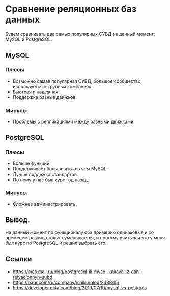 # Сравнение реляционных баз данных
Будем сравнивать два самых популярных СУБД на данный момент: MySQL и PostgreSQL.
## MySQL
### Плюсы
- Возможно самая популярная СУБД, большое сообщество, используется в крупных компаниях.
- Быстрая и надежная.
- Поддержка разные движков.
### Минусы
- Проблемы с репликациями между разными движками.

## PostgreSQL
### Плюсы
- Больше функций.
- Поддерживает больше языков чем MySQL.
- Лучше поддежка стандартов.
- По нему у нас был курс год назад.
### Минусы
- Сложнее администрировать.

## Вывод.
На данный момент по функционалу оба примерно одинаковые и со временем разница только уменьшается, и поэтому учитывая что у меня был курс по PostgreSQL и решил выбрать его.

## Ссылки
- https://mcs.mail.ru/blog/postgresql-ili-mysql-kakaya-iz-etih-relyacionnyh-subd
- https://habr.com/ru/company/mailru/blog/248845/
- https://developer.okta.com/blog/2019/07/19/mysql-vs-postgres